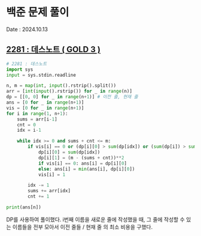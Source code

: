 # 백준 문제 풀이
Date : 2024.10.13

## [2281 : 데스노트 ( GOLD 3 )](https://www.acmicpc.net/problem/2281)
```py
# 2281 : 데스노트
import sys
input = sys.stdin.readline

n, m = map(int, input().rstrip().split())
arr = [int(input().rstrip()) for _ in range(n)]
dp = [[0, 0] for _ in range(n+1)] # 이전 줄, 현재 줄
ans = [0 for _ in range(n+1)]
vis = [0 for _ in range(n+1)]
for i in range(1, n+1):
    sums = arr[i-1]
    cnt = 0
    idx = i-1

    while idx >= 0 and sums + cnt <= m:
        if vis[i] == 0 or (dp[i][0] > sum(dp[idx]) or (sum(dp[i]) > sum(dp[idx]) + (m - (sums + cnt))**2)):
            dp[i][0] = sum(dp[idx])
            dp[i][1] = (m - (sums + cnt))**2
            if vis[i] == 0: ans[i] = dp[i][0]
            else: ans[i] = min(ans[i], dp[i][0])
            vis[i] = 1

        idx -= 1
        sums += arr[idx]
        cnt += 1

print(ans[n])
```

DP를 사용하여 풀이했다. i번째 이름을 새로운 줄에 작성했을 때, 그 줄에 작성할 수 있는 이름들을 전부 모아서 이전 줄들 / 현재 줄 의 최소 비용을 구했다.
